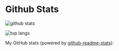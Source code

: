# Github Stats


![github stats](https://github-readme-stats.vercel.app/api?username=sachithdh&show_icons=true&hide_title=true&hide_border=true)

![top langs](https://github-readme-stats.vercel.app/api/top-langs/?username=sachithdh&layout=compact&hide_border=true)

My GitHub stats (powered by [github-readme-stats](https://github.com/anuraghazra/github-readme-stats)):